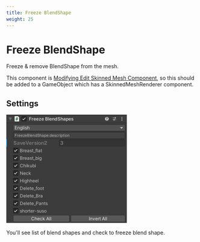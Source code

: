 ```yaml
---
title: Freeze BlendShape
weight: 25
---
```


# Freeze BlendShape

Freeze & remove BlendShape from the mesh.

This component is [Modifying Edit Skinned Mesh Component](../../component-kind/edit-skinned-mesh-components#modifying-component), so this should be added to a GameObject which has a SkinnedMeshRenderer component.

## Settings

![component.png](component.png)

You'll see list of blend shapes and check to freeze blend shape.
